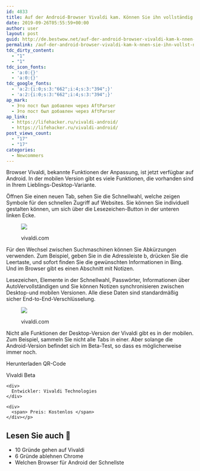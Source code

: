 ```yaml
---
id: 4833
title: Auf der Android-Browser Vivaldi kam. Können Sie ihn vollständig unter sich
date: 2019-09-26T05:55:59+00:00
author: user
layout: post
guid: http://de.bestwow.net/auf-der-android-browser-vivaldi-kam-k-nnen-sie-ihn-vollst-ndig-unter-sich/
permalink: /auf-der-android-browser-vivaldi-kam-k-nnen-sie-ihn-vollst-ndig-unter-sich/
tdc_dirty_content:
  - "1"
  - "1"
tdc_icon_fonts:
  - 'a:0:{}'
  - 'a:0:{}'
tdc_google_fonts:
  - 'a:2:{i:0;s:3:"662";i:4;s:3:"394";}'
  - 'a:2:{i:0;s:3:"662";i:4;s:3:"394";}'
ap_mark:
  - Это пост был добавлен через AftParser
  - Это пост был добавлен через AftParser
ap_link:
  - https://lifehacker.ru/vivaldi-android/
  - https://lifehacker.ru/vivaldi-android/
post_views_count:
  - "17"
  - "17"
categories:
  - Newcommers
---
```

Browser Vivaldi, bekannte Funktionen der Anpassung, ist jetzt verfügbar auf Android. In der mobilen Version gibt es viele Funktionen, die vorhanden sind in Ihrem Lieblings-Desktop-Variante.

Öffnen Sie einen neuen Tab, sehen Sie die Schnellwahl, welche zeigen Symbole für den schnellen Zugriff auf Websites. Sie können Sie individuell gestalten können, um sich über die Lesezeichen-Button in der unteren linken Ecke.<figure>

![](http://de.bestwow.net/wp-content/uploads/2019/09/na-android-vyshel-brauzer-vivaldi-ego-mozhno-nastroit-polnost-yu-pod-sebya-1.jpg) <figcaption>vivaldi.com</figcaption></figure> 

Für den Wechsel zwischen Suchmaschinen können Sie Abkürzungen verwenden. Zum Beispiel, geben Sie in die Adressleiste b, drücken Sie die Leertaste, und sofort finden Sie die gewünschten Informationen in Bing. Und im Browser gibt es einen Abschnitt mit Notizen.

Lesezeichen, Elemente in der Schnellwahl, Passwörter, Informationen über AutoVervollständigen und Sie können Notizen synchronisieren zwischen Desktop-und mobilen Versionen. Alle diese Daten sind standardmäßig sicher End-to-End-Verschlüsselung.<figure>

![](http://de.bestwow.net/wp-content/uploads/2019/09/na-android-vyshel-brauzer-vivaldi-ego-mozhno-nastroit-polnost-yu-pod-sebya-2.jpg) <figcaption>vivaldi.com</figcaption></figure> 

Nicht alle Funktionen der Desktop-Version der Vivaldi gibt es in der mobilen. Zum Beispiel, sammeln Sie nicht alle Tabs in einer. Aber solange die Android-Version befindet sich im Beta-Test, so dass es möglicherweise immer noch.

<div>
  <div>
  </div>
  
  <div>
  </div>
  
  <div>
    <div>
      Herunterladen <span>QR-Code </span>
    </div></p>
  </div>
  
  <div>
    <div>
      Vivaldi Beta
    </div>
    
    <div>
      Entwickler: Vivaldi Technologies
    </div>
    
    <div>
      <span> Preis: Kostenlos </span>
    </div></p>
  </div></p>
</div>

<div>
  <h2 class="read-also__title">
    <span>Lesen Sie auch</span> <span>🧐 </span>
  </h2>
  
  <ul class="read-also__list">
    <li>
      10 Gründe gehen auf Vivaldi
    </li>
    <li>
      6 Gründe ablehnen Chrome
    </li>
    <li>
      Welchen Browser für Android der Schnellste
    </li>
  </ul>
</div>